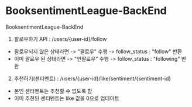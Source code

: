 # BooksentimentLeague-BackEnd
BooksentimentLeague-BackEnd

1. 팔로우하기 API
: /users/{user-id}/follow
- 팔로우되지 않은 상태라면 -> "팔로우" 수행 -> follow_status : "follow" 반환
- 이미 팔로우 된 상태라면 -> "언팔로우" 수행 -> follow_status : "following" 반환

2. 추천하기(센티멘트)
: /users/{user-id}/like/sentiment/{sentiment-id}
- 본인 센티멘트는 추천할 수 없도록 함
- 이미 추천된 센티멘트는 like 값을 0으로 업데이트